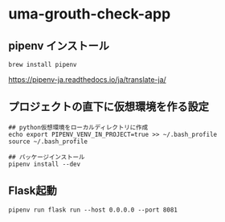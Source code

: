 # uma-grouth-check-app
## pipenv インストール
```
brew install pipenv
```
https://pipenv-ja.readthedocs.io/ja/translate-ja/

## プロジェクトの直下に仮想環境を作る設定
```
## python仮想環境をローカルディレクトリに作成
echo export PIPENV_VENV_IN_PROJECT=true >> ~/.bash_profile
source ~/.bash_profile

## パッケージインストール
pipenv install --dev
```

## Flask起動
```
pipenv run flask run --host 0.0.0.0 --port 8081
```
